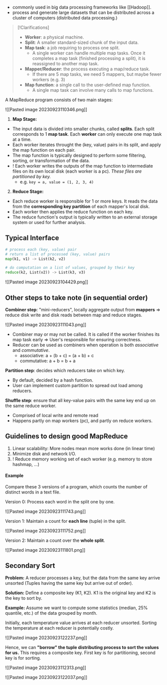 - commonly used in big data processing frameworks like [[Hadoop]]. 
- process and generate large datasets that can be distributed across a cluster of computers (distributed data processing.)


>[!Clarifications]
>- **Worker**: a physical machine.
>- **Split**: A smaller standard-sized chunk of the input data.
>- **Map task**: a job requiring to process one split.
>	- A single worker can handle multiple map tasks. Once it completes a map task (finished processing a split), it is reassigned to another map task.
>- **Mapper/Reducer**: the process executing a map/reduce task. 
>	- If there are 5 map tasks, we need 5 mappers, but maybe fewer workers (e.g. 3)
>- **Map function**: a single call to the user-defined map function.
>	- A single map task can involve many calls to map functions.


A MapReduce program consists of two main stages:

![[Pasted image 20230923110346.png]]

1. **Map Stage:** 
- The input data is divided into smaller chunks, called **splits**. Each split corresponds to 1 **map task**. Each **worker** can only execute one map task at a time.
- Each worker iterates throught the (key, value) pairs in its split, and apply the map function on each pair.
- The map function is typically designed to perform some filtering, sorting, or transformation of the data.
- ! Each worker writes the outputs of the map function to intermediate files on its own local disk (each worker is a pc). *These files are partitioned by key.* 
	- e.g. `key = a, value = (1, 2, 3, 4)`

2. **Reduce Stage:** 
- Each reduce worker is responsible for 1 or more keys. It reads the data from the **corresponding key partition** of each mapper's local disk.
- Each worker then applies the reduce function on each key.
- The reduce function's output is typically written to an external storage system or used for further analysis.

## Typical Interface

```python
# process each (key, value) pair
# return a list of processed (key, value) pairs
map(k1, v1) -> List(k2, v2)

# do computation on a list of values, grouped by their key
reduce(k2, List(v2)) -> List(k3, v3)
```

![[Pasted image 20230923104429.png]]
## Other steps to take note (in sequential order)

**Combiner step**: "mini-reducers", locally aggregate output from **mappers** => reduce disk write and disk reads between map and reduce stages.

![[Pasted image 20230923111043.png]]

- Combiner may or may not be called. It is called if the worker finishes its map task early => User's responsible for ensuring correctness.
- Reducer can be used as combiners when operation is both *associative* and *commutative*.
	- associative: a + (b + c) = (a + b) + c
	- commutative: a + b = b  + a

**Partition step**: decides which reducers take on which key. 
- By default, decided by a hash function. 
- User can implement custom partition to spread out load among reducers.

**Shuffle step**: ensure that all key-value pairs with the same key end up on the same reduce worker.
- Comprised of local write and remote read
- Happens partly on map workers (pc), and partly on reduce workers.

## Guidelines to design good MapReduce

1. Linear scalability: More nodes mean more works done (in linear time)
2. Minimize disk and network I/O.
3. ! Reduce memory working set of each worker (e.g. memory to store hashmap, ...)

#### Example

Compare these 3 versions of a program, which counts the number of distinct words in a text file.

Version 0: Process each word in the split one by one.

![[Pasted image 20230923111743.png]]

Version 1: Maintain a count for **each line** (tuple) in the split.

![[Pasted image 20230923111752.png]]

Version 2: Maintain a count over the **whole split**.

![[Pasted image 20230923111801.png]]

## Secondary Sort

**Problem:** A reducer processes a key, but the data from the same key arrive unsorted (Tuples having the same key but arrive out of order).

**Solution:** Define a composite key (K1, K2). K1 is the original key and K2 is the key to sort by.

**Example:** Assume we want to compute some statistics (median, 25% quantile, etc.) of the data grouped by month.

Initially, each temperature value arrives at each reducer unsorted. Sorting the temperature at each reducer is potentially costly.

![[Pasted image 20230923122237.png]]

Hence, we can **"borrow" the tuple distributing process to sort the values for us.** This requires a composite key. First key is for partitioning, second key is for sorting.

![[Pasted image 20230923112313.png]]

![[Pasted image 20230923122037.png]]
